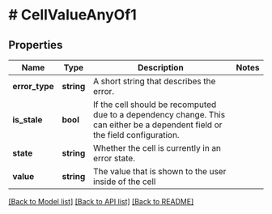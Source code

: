 # # CellValueAnyOf1

## Properties

Name | Type | Description | Notes
------------ | ------------- | ------------- | -------------
**error_type** | **string** | A short string that describes the error. |
**is_stale** | **bool** | If the cell should be recomputed due to a dependency change. This can either be a dependent field or the field configuration. |
**state** | **string** | Whether the cell is currently in an error state. |
**value** | **string** | The value that is shown to the user inside of the cell |

[[Back to Model list]](../../README.md#models) [[Back to API list]](../../README.md#endpoints) [[Back to README]](../../README.md)
